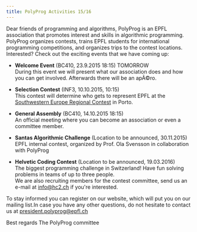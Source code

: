 ```yaml
---
title: PolyProg Activities 15/16
---
```


Dear friends of programming and algorithms, PolyProg is an EPFL association that promotes interest and skills in algorithmic programming. PolyProg organizes contests, trains EPFL students for international programming competitions, and organizes trips to the contest locations. Interested? Check out the exciting events that we have coming up: 

* **Welcome Event** (BC410, 23.9.2015 18:15) TOMORROW  
During this event we will present what our association does and how you can get involved. Afterwards there will be an apÃ©ro.

* **Selection Contest** (INF3, 10.10.2015, 10:15)  
This contest will determine who gets to represent EPFL at the [Southwestern Europe Regional Contest](http://swerc.up.pt/2015/) in Porto.

* **General Assembly** (BC410, 14.10.2015 18:15)  
An official meeting where you can become an association or even a committee member.

* **Santas Algorithmic Challenge** (Location to be announced, 30.11.2015) EPFL internal contest, organized by Prof. Ola Svensson in collaboration with PolyProg

* **Helvetic Coding Contest** (Location to be announced, 19.03.2016)  
The biggest programming challenge in Switzerland! Have fun solving problems in teams of up to three people.  
We are also recruiting members for the contest committee, send us an e-mail at info@hc2.ch if you're interested. 

To stay informed you can register on our website, which will put you on our mailing list.In case you have any other questions, do not hesitate to contact us at president.polyprog@epfl.ch 

Best regards The PolyProg committee
